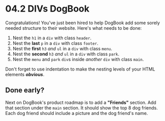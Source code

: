  

# 04.2 DIVs DogBook

Congratulations! You've just been hired to help DogBook add some sorely needed structure to their website. Here's what needs to be done:

1. Nest the `h1` in a `div` with class `header`.
2. Nest the **last** `p` in a `div` with class `footer`.
3. Nest the **first** `h3` _and_ `ul` in a `div` with class `menu`.
4. Nest the **second** `h3` _and_ `ul` in a `div` with class `park`.
5. Nest the `menu` and `park` `div`s inside _another_ `div` with class `main`.

Don't forget to use indentation to make the nesting levels of your HTML elements _**obvious**_.

## Done early?

Next on DogBook's product roadmap is to add a **"Friends"** section. Add that section under the `main` section. It should show the top 8 dog friends. Each dog friend should include a picture and the dog friend's name.
